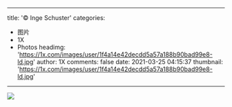 
---
title: '© Inge Schuster'
categories: 
 - 图片
 - 1X
 - Photos
headimg: 'https://1x.com/images/user/1f4a14e42decdd5a57a188b90bad99e8-ld.jpg'
author: 1X
comments: false
date: 2021-03-25 04:15:37
thumbnail: 'https://1x.com/images/user/1f4a14e42decdd5a57a188b90bad99e8-ld.jpg'
---

<div>   
<img src="https://1x.com/images/user/1f4a14e42decdd5a57a188b90bad99e8-ld.jpg" referrerpolicy="no-referrer">  
</div>
            
